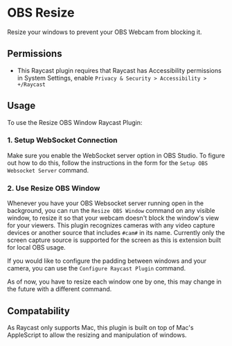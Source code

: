 # OBS Resize

Resize your windows to prevent your OBS Webcam from blocking it.

## Permissions

- This Raycast plugin requires that Raycast has Accessibility permissions in System Settings, enable `Privacy & Security > Accessibility > +/Raycast`

## Usage

To use the Resize OBS Window Raycast Plugin:

### 1. Setup WebSocket Connection

Make sure you enable the WebSocket server option in OBS Studio. To figure out how to do this, follow the instructions in the form for the `Setup OBS Websocket Server` command.

### 2. Use Resize OBS Window

Whenever you have your OBS Websocket server running open in the background, you can run the `Resize OBS Window` command on any visible window, to resize it so that your webcam doesn't block the window's view for your viewers. This plugin recognizes cameras with any video capture devices or another source that includes `#cam#` in its name. Currently only the screen capture source is supported for the screen as this is extension built for local OBS usage.

If you would like to configure the padding between windows and your camera, you can use the `Configure Raycast Plugin` command.

As of now, you have to resize each window one by one, this may change in the future with a different command.

## Compatability

As Raycast only supports Mac, this plugin is built on top of Mac's AppleScript to allow the resizing and manipulation of windows.

